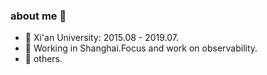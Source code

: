 ### about me 👋

- 🌱 Xi'an University: 2015.08 - 2019.07.
- 🍉 Working in Shanghai.Focus and work on observability. 
- 🍎 others.
